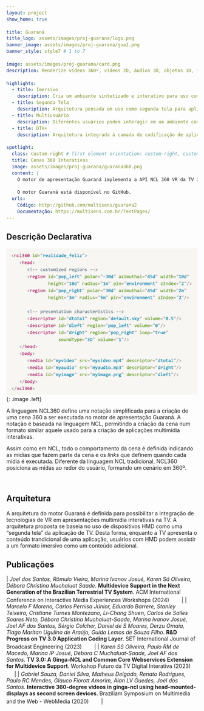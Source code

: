 ```yaml
---
layout: project
show_home: true

title: Guaraná
title_logo: assets/images/proj-guarana/logo.png
banner_image: assets/images/proj-guarana/gua1.png
banner_style: style7 # 1 to 7

image: assets/images/proj-guarana/card.png
description: Renderize vídeos 360º, vídeos 2D, áudios 3D, objetos 3D, imagens e textos num ambiente imersivo usando um HMD (Head-Mounted Display).

highlights:
  - title: Imersivo
    description: Cria um ambiente sintetizado e interativo para uso com HMDs.
  - title: Segunda Tela
    description: Arquitetura pensada em uso como segunda tela para aplicações DTV.
  - title: Multiusuário
    description: Diferentes usuários podem interagir em um ambiente compartilhado.
  - title: DTV+
    description: Arquitetura integrada à camada de codificação de aplicações da TV 3.0.

spotlight:
  class: custom-right # first element orientation: custom-right, custom-left
  title: Cenas 360 Interativas
  image: assets/images/proj-guarana/guarana360.png
  content: |
    O motor de apresentação Guaraná implementa a API NCL 360 VR da TV 3.0 para renderizar vídeos 360º, vídeos 2D, áudios 3D, objetos 3D, imagens e textos num ambiente imersivo usando um HMD (Head-Mounted Display).
    
    O motor Guaraná está disponível no GitHub.
  urls:
    Código: http://github.com/multisens/guarana2
    Documentação: https://multisens.com.br/TestPages/
---
```


## Descrição Declarativa

![](/assets/images/proj-guarana/code.png){: .image .left}

A linguagem NCL360 define uma notação simplificada para a criação de uma cena 360 a ser executada no motor de apresentação Guaraná. A notação é baseada na linguagem NCL, permitindo a criação da cena num formato similar aquele usado para a criação de aplicações multimídia interativas.

Assim como em NCL, todo o comportamento da cena é definida indicando as mídias que fazem parte da cena e os *links* que definem quando cada mídia é executada. Diferente da linguagem NCL tradicional, NCL360 posiciona as mídas ao redor do usuário, formando um cenário em 360º.

<br>

## Arquitetura



A arquitetura do motor Guaraná é definida para possibilitar a integração de tecnologias de VR em apresentações multimídia interativas na TV. A arquitetura proposta se baseia no uso de dispositivos HMD como uma “segunda tela” da aplicação de TV. Desta forma, enquanto a TV apresenta o conteúdo trandicional de uma aplicação, usuários com HMD podem assistir a um formato imersivo como um conteúdo adicional.


## Publicações

| *Joel dos Santos, Rômulo Vieira, Marina Ivanov Josué, Karen Sá Oliveira, Débora Christina Muchaluat Saade*. **Multidevice Support in the Next Generation of the Brazilian Terrestrial TV System**. ACM International Conference on Interactive Media Experiences Workshops (2024) &nbsp; [![download](/assets/images/download.png)](https://dl.acm.org/doi/abs/10.1145/3672406.3672412) |
| *Marcelo F Moreno, Carlos Pernisa Júnior, Eduardo Barrere, Stanley Teixeira, Cristiane Turnes Montezano, Li-Chang Shuen, Carlos de Salles Soares Neto, Débora Christina Muchaluat-Saade, Marina Ivanov Josué, Joel AF dos Santos, Sérgio Colcher, Daniel de S Moares, Derzu Omaia, Tiago Maritan Ugulino de Araújo, Guido Lemos de Souza Filho*. **R&D Progress on TV 3.0 Application Coding Layer**. SET International Journal of Broadcast Engineering (2023) &nbsp; [![download](/assets/images/download.png)](https://revistas.set.org.br/ijbe/article/view/256) |
| *Karen SS Oliveira, Paulo RM de Macedo, Marina IP Josué, Débora C Muchaluat-Saade, Joel AF dos Santos*. **TV 3.0: A Ginga-NCL and Common Core Webservices Extension for Multidevice Support**. Workshop Futuro da TV Digital Interativa (2023) &nbsp; [![download](/assets/images/download.png)](https://sol.sbc.org.br/index.php/webmedia_estendido/article/view/25670) |
| *Gabriel Souza, Daniel Silva, Matheus Delgado, Renato Rodrigues, Paulo RC Mendes, Glauco Fiorott Amorim, Alan LV Guedes, Joel dos Santos*. **Interactive 360-degree videos in ginga-ncl using head-mounted-displays as second screen devices**. Braziliam Symposium on Multimedia and the Web - WebMedia (2020) &nbsp; [![download](/assets/images/download.png)](https://dl.acm.org/doi/abs/10.1145/3428658.3430972) |